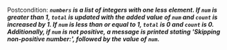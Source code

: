 Postcondition: ***`numbers` is a list of integers with one less element. If `num` is greater than 1, `total` is updated with the added value of `num` and `count` is increased by 1. If `num` is less than or equal to 1, `total` is 0 and `count` is 0. Additionally, if `num` is not positive, a message is printed stating 'Skipping non-positive number:', followed by the value of `num`.***